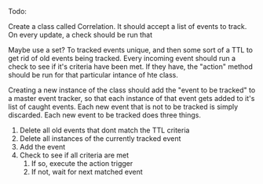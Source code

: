 Todo:

Create a class called Correlation. It should accept a list of events to track. On every update, a check should be run that

Maybe use a set? To tracked events unique, and then some sort of a TTL to get rid of old events being tracked. Every incoming event should run a check to see if it's criteria have been met.  If they have, the "action" method should be run for that particular intance of hte class.

Creating a new instance of the class should add the "event to be tracked" to a master event tracker, so that each instance of that event gets added to it's list of caught events. Each new event that is not to be tracked is simply discarded.  Each new event to be tracked does three things.

1. Delete all old events that dont match the TTL criteria
1. Delete all instances of the currently tracked event
1. Add the event
1. Check to see if all criteria are met
   1. If so, execute the action trigger
   1. If not, wait for next matched event
